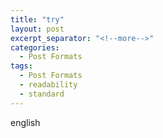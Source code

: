 ```yaml
---
title: "try"
layout: post
excerpt_separator: "<!--more-->"
categories:
  - Post Formats
tags:
  - Post Formats
  - readability
  - standard
---
```

english

